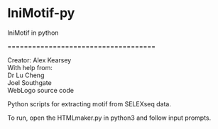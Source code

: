 # IniMotif-py
IniMotif in python

 ====================================

Creator:        Alex Kearsey <br />
With help from:	<br /> Dr Lu Cheng <br />
                Joel Southgate <br />
                WebLogo source code <br />

Python scripts for extracting motif from SELEXseq data.

To run, open the HTMLmaker.py in python3 and follow input prompts.
